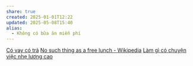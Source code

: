 ```yaml
---
share: true
created: 2025-01-01T12:22
updated: 2025-05-08T15:40
alias:
  - Không có bữa ăn miễn phí
---
```

[Có vay có trả](./N%E1%BB%A3/C%C3%B3%20vay%20c%C3%B3%20tr%E1%BA%A3.md)
[No such thing as a free lunch - Wikipedia](https://en.wikipedia.org/wiki/No_such_thing_as_a_free_lunch)
[Làm gì có chuyện việc nhẹ lương cao](./L%C3%A0m%20g%C3%AC%20c%C3%B3%20chuy%E1%BB%87n%20vi%E1%BB%87c%20nh%E1%BA%B9%20l%C6%B0%C6%A1ng%20cao.md)